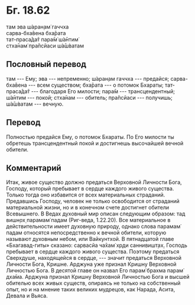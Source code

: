 # Бг. 18.62
там эва ш́аран̣ам̇ гаччха<br/>
сарва-бха̄вена бха̄рата<br/>
тат-праса̄да̄т пара̄м̇ ш́а̄нтим̇<br/>
стха̄нам̇ пра̄псйаси ш́а̄ш́ватам
## Пословный перевод

там --- Ему; эва --- непременно; ш́аран̣ам гаччха --- предайся;
сарва-бха̄вена --- всем существом; бха̄рата --- о потомок Бхараты;
тат-праса̄да̄т --- благодаря Его милости; пара̄м --- трансцендентный;
ш́а̄нтим --- покой; стха̄нам --- обитель; пра̄псйаси --- получишь; ш́а̄ш́ватам
--- вечную.

## Перевод

Полностью предайся Ему, о потомок Бхараты. По Его милости ты обретешь
трансцендентный покой и достигнешь высочайшей вечной обители.

## Комментарий

Итак, живое существо должно предаться Верховной Личности Бога, Господу,
который пребывает в сердце каждого живого существа. Только тогда оно
избавится от всех материальных страданий. Предавшись Господу, человек не
только освободится от страданий материальной жизни, но и в конечном
счете достигнет обители Всевышнего. В Ведах духовный мир описан
следующим образом: тад вишн̣ох̣ парамам̇ падам (Риг-веда, 1.22.20). Все
материальное в действительности имеет духовную природу, однако слова
парамам̇ падам относятся непосредственно к вечной обители, которую
называют духовным небом, или Вайкунтхой. В пятнадцатой главе
«Бхагавад-гиты» сказано: сарвасйа ча̄хам̇ хр̣ди саннивишт̣ах̣. Господь
пребывает в сердце каждого живого существа. Поэтому предаться Сверхдуше,
находящейся в сердце, --- значит предаться Верховной Личности Бога,
Кришне. Арджуна уже признал Кришну Верховной Личностью Бога. В десятой
главе он назвал Его парам̇ брахма парам̇ дха̄ма. Арджуна признал Кришну
Верховной Личностью Бога и высшей обителью всех живых существ, опираясь
не только на собственный опыт, но и на мнение таких великих мудрецов,
как Нарада, Асита, Девала и Вьяса.
